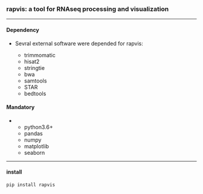 ### rapvis: a tool for RNAseq processing and visualization 

***
#### Dependency 
* Sevral external software were depended for rapvis:

	+ trimmomatic 
	+ hisat2 
	+ stringtie
	+ bwa
	+ samtools
	+ STAR
	+ bedtools

#### Mandatory
*
	+ python3.6+
	+ pandas
	+ numpy
	+ matplotlib
	+ seaborn


***
#### install

```python
pip install rapvis
```




